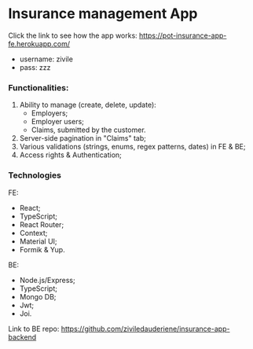 # Insurance management App

Click the link to see how the app works:
https://pot-insurance-app-fe.herokuapp.com/

- username: zivile
- pass: zzz

### Functionalities:

1. Ability to manage (create, delete, update):
   - Employers;
   - Employer users;
   - Claims, submitted by the customer.
2. Server-side pagination in "Claims" tab;
3. Various validations (strings, enums, regex patterns, dates) in FE & BE;
4. Access rights & Authentication;

### Technologies

FE:

- React;
- TypeScript;
- React Router;
- Context;
- Material UI;
- Formik & Yup.

BE:

- Node.js/Express;
- TypeScript;
- Mongo DB;
- Jwt;
- Joi.

Link to BE repo:
https://github.com/ziviledauderiene/insurance-app-backend

